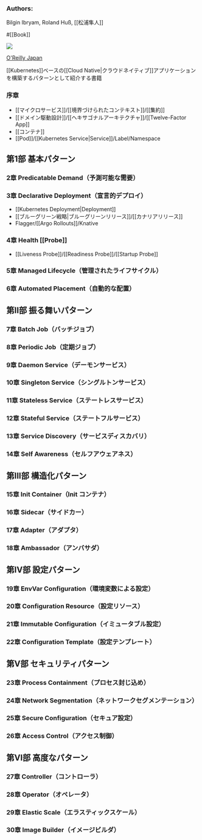 ### Authors:
Bilgin Ibryam, Roland Huß, [[松浦隼人]]

#[[Book]] 

![](https://www.oreilly.co.jp/books/images/picture_large978-4-8144-0088-1.jpeg)

[O'Reilly Japan](https://www.oreilly.co.jp/books/9784814400881/)

[[Kubernetes]]ベースの[[Cloud Native|クラウドネイティブ]]アプリケーションを構築するパターンとして紹介する書籍


### 序章
- [[マイクロサービス]]/[[境界づけられたコンテキスト]]/[[集約]]
- [[ドメイン駆動設計]]/[[ヘキサゴナルアーキテクチャ]]/[[Twelve-Factor App]]
- [[コンテナ]]
- [[Pod]]/[[Kubernetes Service|Service]]/Label/Namespace
## 第1部 基本パターン
### 2章 Predicatable Demand（予測可能な需要）
### 3章 Declarative Deployment（宣言的デプロイ）
- [[Kubernetes Deployment|Deployment]]
- [[ブルーグリーン戦略|ブルーグリーンリリース]]/[[カナリアリリース]]
- Flagger/[[Argo Rollouts]]/Knative
### 4章 Health [[Probe]]
- [[Liveness Probe]]/[[Readiness Probe]]/[[Startup Probe]]
### 5章 Managed Lifecycle（管理されたライフサイクル）
### 6章 Automated Placement（自動的な配置）
## 第II部 振る舞いパターン
### 7章 Batch Job（バッチジョブ）
### 8章 Periodic Job（定期ジョブ）
### 9章 Daemon Service（デーモンサービス）
### 10章 Singleton Service（シングルトンサービス）
### 11章 Stateless Service（ステートレスサービス）
### 12章 Stateful Service（ステートフルサービス）
### 13章 Service Discovery（サービスディスカバリ）
### 14章 Self Awareness（セルフアウェアネス）
## 第III部 構造化パターン
### 15章 Init Container（Init コンテナ）
### 16章 Sidecar（サイドカー）
### 17章 Adapter（アダプタ）
### 18章 Ambassador（アンバサダ）
## 第IV部 設定パターン
### 19章 EnvVar Configuration（環境変数による設定）
### 20章 Configuration Resource（設定リソース）
### 21章 Immutable Configuration（イミュータブル設定）
### 22章 Configuration Template（設定テンプレート）
## 第V部 セキュリティパターン
### 23章 Process Containment（プロセス封じ込め）
### 24章 Network Segmentation（ネットワークセグメンテーション）
### 25章 Secure Configuration（セキュア設定）
### 26章 Access Control（アクセス制御）
## 第VI部 高度なパターン
### 27章 Controller（コントローラ）
### 28章 Operator（オペレータ）
### 29章 Elastic Scale（エラスティックスケール）
### 30章 Image Builder（イメージビルダ）